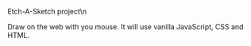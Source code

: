 Etch-A-Sketch project\n 

Draw on the web with you mouse. It will use vanilla JavaScript, CSS and HTML. 
